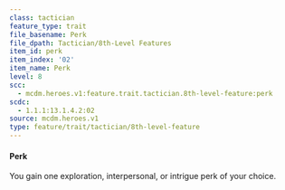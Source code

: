 ```yaml
---
class: tactician
feature_type: trait
file_basename: Perk
file_dpath: Tactician/8th-Level Features
item_id: perk
item_index: '02'
item_name: Perk
level: 8
scc:
  - mcdm.heroes.v1:feature.trait.tactician.8th-level-feature:perk
scdc:
  - 1.1.1:13.1.4.2:02
source: mcdm.heroes.v1
type: feature/trait/tactician/8th-level-feature
---
```


#### Perk

You gain one exploration, interpersonal, or intrigue perk of your choice.
